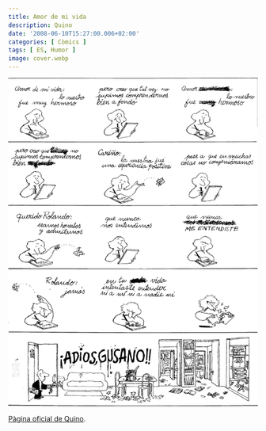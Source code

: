 ```yaml
---
title: Amor de mi vida
description: Quino
date: '2008-06-10T15:27:00.006+02:00'
categories: [ Còmics ]
tags: [ ES, Humor ]
image: cover.webp
---
```


![Quino - Amor de mi vida](quino_amor_de_mi_vida.webp)


[Pàgina oficial de Quino](https:/www.quino.com.ar/).
